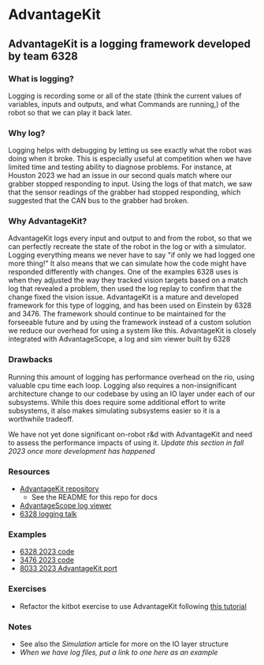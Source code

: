 # AdvantageKit

## AdvantageKit is a logging framework developed by team 6328

### What is logging?

Logging is recording some or all of the state (think the current values of variables, inputs and outputs, and what Commands are running,) of the robot so that we can play it back later.

### Why log?

Logging helps with debugging by letting us see exactly what the robot was doing when it broke. This is especially useful at competition when we have limited time and testing ability to diagnose problems. For instance, at Houston 2023 we had an issue in our second quals match where our grabber stopped responding to input. Using the logs of that match, we saw that the sensor readings of the grabber had stopped responding, which suggested that the CAN bus to the grabber had broken.

### Why AdvantageKit?

AdvantageKit logs every input and output to and from the robot, so that we can perfectly recreate the state of the robot in the log or with a simulator. Logging everything means we never have to say "if only we had logged one more thing!" It also means that we can simulate how the code might have responded differently with changes. One of the examples 6328 uses is when they adjusted the way they tracked vision targets based on a match log that revealed a problem, then used the log replay to confirm that the change fixed the vision issue. AdvantageKit is a mature and developed framework for this type of logging, and has been used on Einstein by 6328 and 3476. The framework should continue to be maintained for the forseeable future and by using the framework instead of a custom solution we reduce our overhead for using a system like this. AdvantageKit is closely integrated with AdvantageScope, a log and sim viewer built by 6328

### Drawbacks

Running this amount of logging has performance overhead on the rio, using valuable cpu time each loop. Logging also requires a non-insignificant architecture change to our codebase by using an IO layer under each of our subsystems. While this does require some additional effort to write subsystems, it also makes simulating subsystems easier so it is a worthwhile tradeoff.

We have not yet done significant on-robot r&d with AdvantageKit and need to assess the performance impacts of using it. *Update this section in fall 2023 once more development has happened*

### Resources

- [AdvantageKit repository](https://github.com/Mechanical-Advantage/AdvantageKit)
  - See the README for this repo for docs
- [AdvantageScope log viewer](https://github.com/Mechanical-Advantage/AdvantageScope)
- [6328 logging talk](https://youtu.be/mmNJjKJG8mw)

### Examples

- [6328 2023 code](https://github.com/Mechanical-Advantage/RobotCode2023)
- [3476 2023 code](https://github.com/FRC3476/FRC-2023)
- [8033 2023 AdvantageKit port](https://github.com/HighlanderRobotics/Charged-Up/tree/advantagekit)

### Exercises

- Refactor the kitbot exercise to use AdvantageKit following [this tutorial](https://github.com/Mechanical-Advantage/AdvantageKit/blob/45d8067b336c7693e63ee01cdeff0e5ddf50b92d/docs/INSTALLATION.md)

### Notes

- See also the *Simulation* article for more on the IO layer structure
- *When we have log files, put a link to one here as an example*
